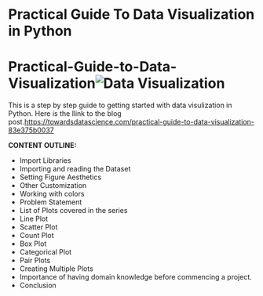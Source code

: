 <H1> Practical Guide To Data Visualization in Python

# Practical-Guide-to-Data-Visualization![Data Visualization](https://user-images.githubusercontent.com/71575857/222186631-235beb62-8c9f-4a33-9cb5-3939ff3d43f3.png)
This is a step by step guide to getting started with data visulization in Python.
Here is the llink to the blog post.https://towardsdatascience.com/practical-guide-to-data-visualization-83e375b0037

<strong>CONTENT OUTLINE:</strong>

- Import Libraries
- Importing and reading the Dataset
- Setting Figure Aesthetics
- Other Customization
- Working with colors
- Problem Statement
- List of Plots covered in the series
- Line Plot
- Scatter Plot
- Count Plot
- Box Plot
- Categorical Plot
- Pair Plots
- Creating Multiple Plots
- Importance of having domain knowledge before commencing a project.
- Conclusion
